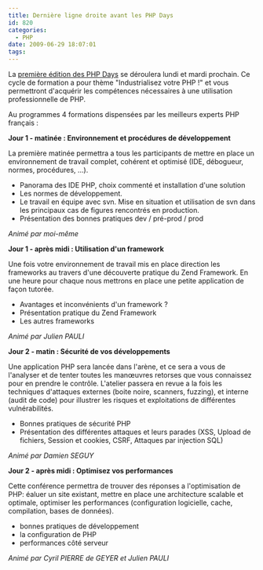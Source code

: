 ```yaml
---
title: Dernière ligne droite avant les PHP Days
id: 820
categories:
  - PHP
date: 2009-06-29 18:07:01
tags:
---
```


La [première édition des PHP Days](http://www.phpdays.com/) se déroulera lundi et mardi prochain. Ce cycle de formation a pour thème "Industrialisez votre PHP !" et vous permettront d'acquérir les compétences nécessaires à une utilisation professionnelle de PHP.

Au programmes 4 formations dispensées par les meilleurs experts PHP français&nbsp;:

**Jour 1 - matinée&nbsp;: Environnement et procédures de développement**

La première matinée permettra a tous les participants de mettre en place un environnement de travail complet, cohérent et optimisé (IDE, débogueur, normes, procédures, ...).

*   Panorama des IDE PHP, choix commenté et installation d'une solution
*   Les normes de développement.
*   Le travail en équipe avec svn. Mise en situation et utilisation de svn dans les principaux cas de figures rencontrés en production.
*   Présentation des bonnes pratiques dev / pré-prod / prod 

_Animé par moi-même_

**Jour 1 - après midi&nbsp;: Utilisation d'un framework**

Une fois votre environnement de travail mis en place direction les frameworks au travers d'une découverte pratique du Zend Framework. En une heure pour chaque nous mettrons en place une petite application de façon tutorée.

*   Avantages et inconvénients d'un framework&nbsp;?
*   Présentation pratique du Zend Framework
*   Les autres frameworks 

_Animé par Julien PAULI_

**Jour 2 - matin&nbsp;: Sécurité de vos développements**

Une application PHP sera lancée dans l'arène, et ce sera a vous de l'analyser et de tenter toutes les manœuvres retorses que vous connaissez pour en prendre le contrôle. L'atelier passera en revue a la fois les techniques d'attaques externes (boite noire, scanners, fuzzing), et interne (audit de code) pour illustrer les risques et exploitations de différentes vulnérabilités.

*   Bonnes pratiques de sécurité PHP
*   Présentation des différentes attaques et leurs parades (XSS, Upload de fichiers, Session et cookies, CSRF, Attaques par injection SQL) 

_Animé par Damien SEGUY_

**Jour 2 - après midi&nbsp;: Optimisez vos performances**

Cette conférence permettra de trouver des réponses a l'optimisation de PHP: éaluer un site existant, mettre en place une architecture scalable et optimale, optimiser les performances (configuration logicielle, cache, compilation, bases de données).

*   bonnes pratiques de développement
*   la configuration de PHP
*   performances côté serveur 

_Animé par Cyril PIERRE de GEYER et Julien PAULI_
